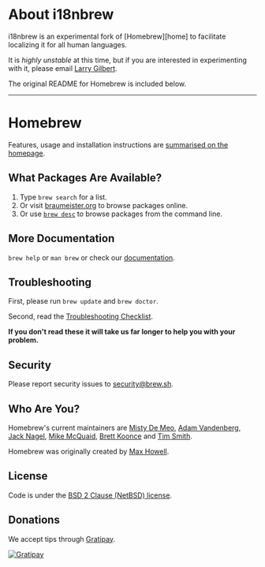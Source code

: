 # About i18nbrew

i18nbrew is an experimental fork of [Homebrew][home] to facilitate localizing it
for all human languages.

It is _highly unstable_ at this time, but if you are interested in experimenting
with it, please email [Larry Gilbert](mailto:larry+i18nbrew@l2g.to).

The original README for Homebrew is included below.

----

# Homebrew
Features, usage and installation instructions are [summarised on the homepage](http://brew.sh).

## What Packages Are Available?
1. Type `brew search` for a list.
2. Or visit [braumeister.org](http://braumeister.org) to browse packages online.
3. Or use [`brew desc`](https://github.com/telemachus/homebrew-desc) to browse packages from the command line.

## More Documentation
`brew help` or `man brew` or check our [documentation](https://github.com/Homebrew/homebrew/tree/master/share/doc/homebrew#readme).

## Troubleshooting
First, please run `brew update` and `brew doctor`.

Second, read the [Troubleshooting Checklist](https://github.com/Homebrew/homebrew/blob/master/share/doc/homebrew/Troubleshooting.md#troubleshooting).

**If you don't read these it will take us far longer to help you with your problem.**

## Security
Please report security issues to security@brew.sh.

## Who Are You?
Homebrew's current maintainers are [Misty De Meo](https://github.com/mistydemeo), [Adam Vandenberg](https://github.com/adamv), [Jack Nagel](https://github.com/jacknagel), [Mike McQuaid](https://github.com/mikemcquaid), [Brett Koonce](https://github.com/asparagui) and [Tim Smith](https://github.com/tdsmith).

Homebrew was originally created by [Max Howell](https://github.com/mxcl).

## License
Code is under the [BSD 2 Clause (NetBSD) license](https://github.com/Homebrew/homebrew/tree/master/LICENSE.txt).

## Donations
We accept tips through [Gratipay](https://gratipay.com/Homebrew/).

[![Gratipay](https://img.shields.io/gratipay/Homebrew.svg?style=flat)](https://www.gittip.com/Homebrew/)
